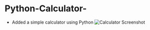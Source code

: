 # Python-Calculator-

* Added a simple calculator using Python
![Calculator Screenshot](https://user-images.githubusercontent.com/84817579/212482137-e2eecf11-a862-4d9f-9ca8-7e9769d3d501.jpg)
